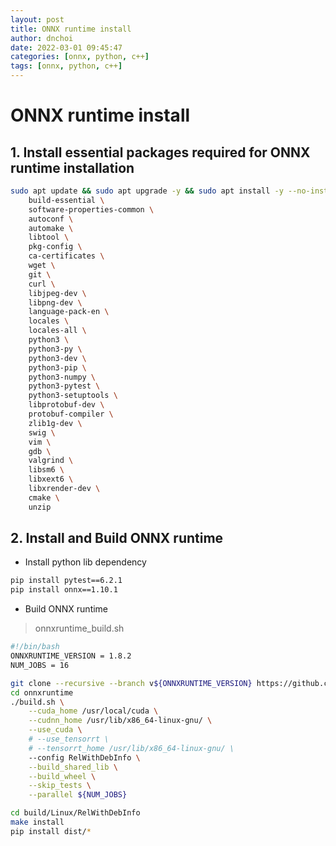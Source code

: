 ```yaml
---
layout: post
title: ONNX runtime install
author: dnchoi
date: 2022-03-01 09:45:47
categories: [onnx, python, c++]
tags: [onnx, python, c++]
---
```


# ONNX runtime install

## 1. Install essential packages required for ONNX runtime installation

```bash
sudo apt update && sudo apt upgrade -y && sudo apt install -y --no-install-recommends \
    build-essential \
    software-properties-common \
    autoconf \
    automake \
    libtool \
    pkg-config \
    ca-certificates \
    wget \
    git \
    curl \
    libjpeg-dev \
    libpng-dev \
    language-pack-en \
    locales \
    locales-all \
    python3 \
    python3-py \
    python3-dev \
    python3-pip \
    python3-numpy \
    python3-pytest \
    python3-setuptools \
    libprotobuf-dev \
    protobuf-compiler \
    zlib1g-dev \
    swig \
    vim \
    gdb \
    valgrind \
    libsm6 \
    libxext6 \
    libxrender-dev \
    cmake \
    unzip
```

## 2. Install and Build ONNX runtime

* Install python lib dependency
``` bash
pip install pytest==6.2.1
pip install onnx==1.10.1
```

* Build ONNX runtime

> onnxruntime_build.sh

``` bash
#!/bin/bash
ONNXRUNTIME_VERSION = 1.8.2
NUM_JOBS = 16

git clone --recursive --branch v${ONNXRUNTIME_VERSION} https://github.com/Microsoft/onnxruntime
cd onnxruntime
./build.sh \
    --cuda_home /usr/local/cuda \
    --cudnn_home /usr/lib/x86_64-linux-gnu/ \
    --use_cuda \
    # --use_tensorrt \
    # --tensorrt_home /usr/lib/x86_64-linux-gnu/ \
    --config RelWithDebInfo \
    --build_shared_lib \
    --build_wheel \
    --skip_tests \
    --parallel ${NUM_JOBS}

cd build/Linux/RelWithDebInfo
make install
pip install dist/*
```

